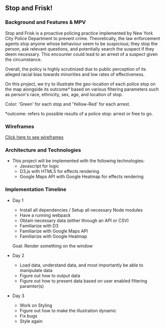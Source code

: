 ## Stop and Frisk!

### Background and Features & MPV

Stop and Frisk is a proactive policing practice implemented by New York City Police Department to prevent crime. Theoretically, the law enforcement agents stop anyone whose behaviour seem to be suspicious; they stop the person, ask relevant questions, and potentially search the suspect if they deem necessary. This encounter could lead to an arrest of a suspect given the circumstance.

Overall, the policy is highly scrutinized due to public perception of its alleged racial bias towards minorities and low rates of effectiveness. 

On this project, we try to illustrate the geo-location of each police stop on the map alongside its outcome* based on various filtering parameters such as person's race, ethnicity, sex, age, and location of stop.

Color: 'Green' for each stop and 'Yellow-Red' for each arrest.

*outcome: refers to possible results of a police stop: arrest or free to go.

### Wireframes

<a href="https://wireframe.cc/G49eQo"> Click here to see wireframes </a>

### Architecture and Technologies

+ This project will be implemented with the following technologies: 
    - Javascript for logic
    - D3.js with HTML5 for effects rendering
    - Google Maps API with Google Heatmap for effects rendering

### Implementation Timeline

+ Day 1
    - Install all dependencies / Setup all necessary Node modules
    - Have a running webpack
    - Obtain necessary data (either through an API or CSV)
    - Familiarize with D3
    - Familiarize with Google Maps API
    - Familiarize with Google Heatmap

    Goal: Render something on the window

+ Day 2
    - Load data, understand data, and most importantly be able to manipulate data
    - Figure out how to output data
    - Figure out how to present data based on user enabled filtering paramter(s)

+ Day 3
    - Work on Styling
    - Figure out how to make the illustration dynamic
    - Fix bugs
    - Style again